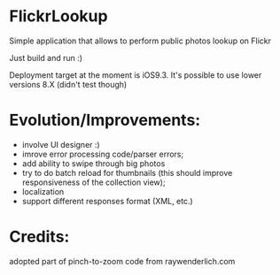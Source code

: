 # FlickrLookup
Simple application that allows to perform public photos lookup on Flickr

Just build and run :)

Deployment target at the moment is iOS9.3. It's possible to use lower versions 8.X (didn't test though)

# Evolution/Improvements:
- involve UI designer :)
- imrove error processing code/parser errors;
- add ability to swipe through big photos
- try to do batch reload for thumbnails (this should improve responsiveness of the collection view);
- localization
- support different responses format (XML, etc.)

# Credits:
adopted part of pinch-to-zoom code from raywenderlich.com 
